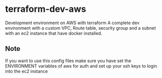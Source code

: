 # terraform-dev-aws
Development environment on AWS with terraform
A complete dev environment with a custom VPC, Route table, security group and a subnet with an ec2 instance that have docker installed. 
## Note
If you want to use this config files make sure you have set the ENVIRONMENT variables of aws for auth and set up your ssh keys to login into the ec2 instance
